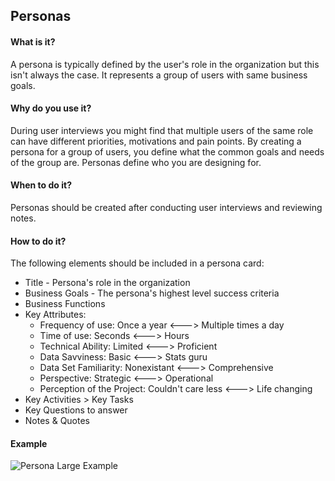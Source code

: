 ## Personas

#### What is it?
A persona is typically defined by the user's role in the organization but this isn't always the case. It represents a group of users with same business goals. 

#### Why do you use it?
During user interviews you might find that multiple users of the same role can have different priorities, motivations and pain points. By creating a persona for a group of users, you define what the common goals and needs of the group are. Personas define who you are designing for.

#### When to do it?
Personas should be created after conducting user interviews and reviewing notes. 

#### How to do it?
The following elements should be included in a persona card:

* Title - Persona's role in the organization
* Business Goals - The persona's highest level success criteria 
* Business Functions
* Key Attributes:
  * Frequency of use:                 Once a year <---> Multiple times a day
  * Time of use:                          Seconds <---> Hours
  * Technical Ability:                    Limited <---> Proficient
  * Data Savviness:                         Basic <---> Stats guru
  * Data Set Familiarity:             Nonexistant <---> Comprehensive
  * Perspective:                        Strategic <---> Operational
  * Perception of the Project: Couldn't care less <---> Life changing
* Key Activities > Key Tasks
* Key Questions to answer
* Notes & Quotes

#### Example

 ![Persona Large Example](/images/Persona-Large.png?raw=true "Persona Example")

